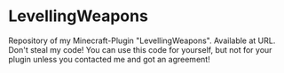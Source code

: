# LevellingWeapons
Repository of my Minecraft-Plugin "LevellingWeapons". Available at URL.
Don't steal my code! You can use this code for yourself, but not for your plugin unless you contacted me and got an agreement!
